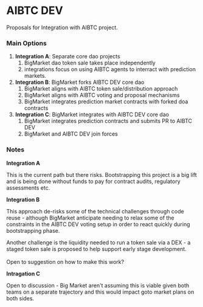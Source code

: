 # AIBTC DEV

Proposals for Integration with AIBTC project.&#x20;

### Main Options

1. **Integration A**: Separate core dao projects
   1. BigMarket dao token sale takes place independently
   2. integrations focus on using AIBTC agents to interract with prediction markets.
2. **Integration B**: BigMarket forks AIBTC DEV core dao
   1. BigMarket aligns with AIBTC token sale/distribution approach
   2. BigMarket aligns with AIBTC voting and proposal mechanisms
   3. BigMarket integrates prediction market contracts with forked doa contracts
3. **Integration C**: BigMarket integrates with AIBTC DEV core dao
   1. BigMarket integrates prediction contracts and submits PR to AIBTC DEV
   2. BigMarket and AIBTC DEV join forces

### Notes

**Integration A**

This is the current path but there risks. Bootstrapping this project is a big lift and is being done without funds to pay for contract audits, regulatory assessments etc.

**Integration B**

This approach de-risks some of the technical challenges through code reuse - although BigMarket anticipate needing to relax some of the constraints in the AIBTC DEV voting setup in order to react quickly during bootstrapping phase.

Another challenge is the liquidity needed to run a token sale via a DEX - a staged token sale is proposed to help support early stage development. \
\
Open to suggestion on how to make this work?

**Intragation C**

Open to discussion - Big Market aren't assuming this is viable given both teams on a separate trajectory and this would impact goto market plans on both sides.

